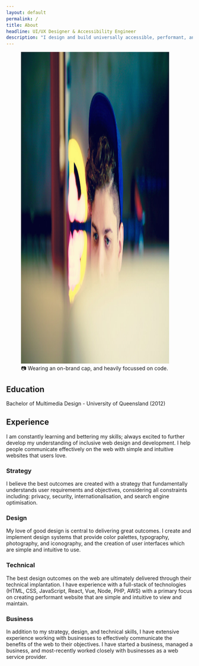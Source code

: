```yaml
---
layout: default
permalink: /
title: About
headline: UI/UX Designer & Accessibility Engineer
description: "I design and build universally accessible, performant, and responsive web interfaces."
---
```


<figure>
  <img
    alt="Man staring at screen wearing a blue cap, lower half of face is covered by out-of-focus screen"
    height="840"
    src="/public/images/photo.jpg"
    width="400"
  >
  <figcaption>📷 Wearing an on-brand cap, and heavily focussed on code.</figcaption>
</figure>

## Education 

Bachelor of Multimedia Design - University of Queensland (2012)

## Experience

I am constantly learning and bettering my skills; always excited to further develop my understanding of inclusive web design and development. I help people communicate effectively on the web with simple and intuitive websites that users love.

### Strategy

I believe the best outcomes are created with a strategy that fundamentally understands user requirements and objectives, considering all constraints including: privacy, security, internationalisation, and search engine optimisation. 

### Design

My love of good design is central to delivering great outcomes. I create and implement design systems that provide color palettes, typography, photography, and iconography, and the creation of user interfaces which are simple and intuitive to use.

### Technical

The best design outcomes on the web are ultimately delivered through their technical implantation. I have experience with a full-stack of technologies (HTML, CSS, JavaScript, React, Vue, Node, PHP, AWS) with a primary focus on creating performant website that are simple and intuitive to view and maintain.

### Business

In addition to my strategy, design, and technical skills, I have extensive experience working with businesses to effectively communicate the benefits of the web to their objectives. I have started a business, managed a business, and most-recently worked closely with businesses as a web service provider.
